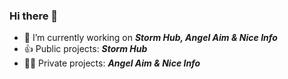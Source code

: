 ### Hi there 👋

- 🔭 I’m currently working on ***Storm Hub, Angel Aim & Nice Info***
- 👍 Public projects: ***Storm Hub***
- 🐱‍👤 Private projects: ***Angel Aim & Nice Info***
